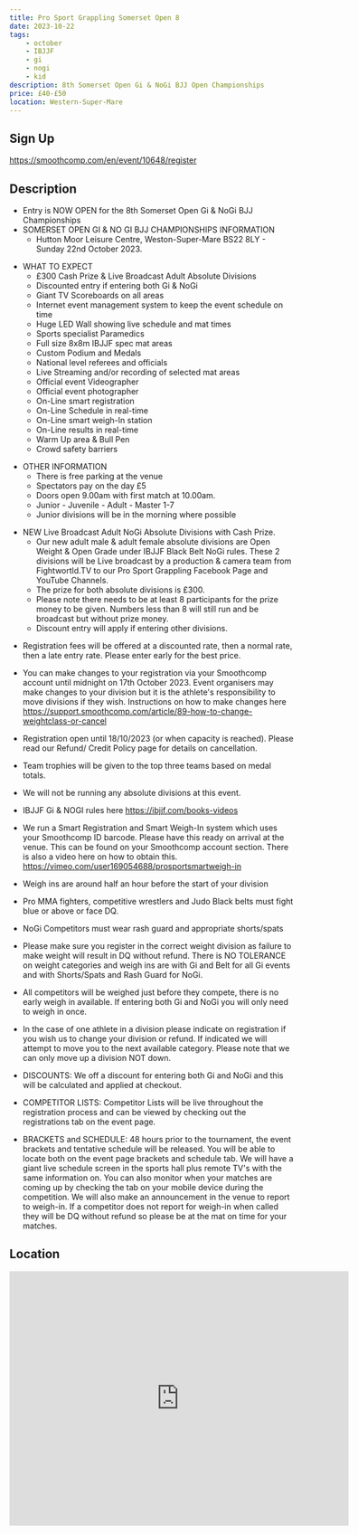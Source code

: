 ```yaml
---
title: Pro Sport Grappling Somerset Open 8
date: 2023-10-22
tags:
    - october
    - IBJJF
    - gi 
    - nogi 
    - kid
description: 8th Somerset Open Gi & NoGi BJJ Open Championships
price: £40-£50
location: Western-Super-Mare
---
```

## Sign Up
https://smoothcomp.com/en/event/10648/register

## Description
<ul>
  <li>Entry is NOW OPEN for the 8th Somerset Open Gi & NoGi BJJ Championships</li>
  <li>SOMERSET OPEN GI & NO GI BJJ CHAMPIONSHIPS INFORMATION
    <ul>
      <li>Hutton Moor Leisure Centre, Weston-Super-Mare BS22 8LY - Sunday 22nd October 2023.</li>
    </ul>
  </li>
</ul>

<ul>
  <li>WHAT TO EXPECT
    <ul>
      <li>£300 Cash Prize & Live Broadcast Adult Absolute Divisions</li>
      <li>Discounted entry if entering both Gi & NoGi</li>
      <li>Giant TV Scoreboards on all areas</li>
      <li>Internet event management system to keep the event schedule on time</li>
      <li>Huge LED Wall showing live schedule and mat times</li>
      <li>Sports specialist Paramedics</li>
      <li>Full size 8x8m IBJJF spec mat areas</li>
      <li>Custom Podium and Medals</li>
      <li>National level referees and officials</li>
      <li>Live Streaming and/or recording of selected mat areas</li>
      <li>Official event Videographer</li>
      <li>Official event photographer</li>
      <li>On-Line smart registration</li>
      <li>On-Line Schedule in real-time</li>
      <li>On-Line smart weigh-In station</li>
      <li>On-Line results in real-time</li>
      <li>Warm Up area & Bull Pen</li>
      <li>Crowd safety barriers</li>
    </ul>
  </li>
</ul>

<ul>
  <li>OTHER INFORMATION
    <ul>
      <li>There is free parking at the venue</li>
      <li>Spectators pay on the day £5</li>
      <li>Doors open 9.00am with first match at 10.00am.</li>
      <li>Junior - Juvenile - Adult - Master 1-7</li>
      <li>Junior divisions will be in the morning where possible</li>
    </ul>
  </li>
</ul>

<ul>
  <li>NEW Live Broadcast Adult NoGi Absolute Divisions with Cash Prize.
    <ul>
      <li>Our new adult male & adult female absolute divisions are Open Weight & Open Grade under IBJJF Black Belt NoGi rules. These 2 divisions will be Live broadcast by a production & camera team from Fightwortld.TV to our Pro Sport Grappling Facebook Page and YouTube Channels.</li>
      <li>The prize for both absolute divisions is £300.</li>
      <li>Please note there needs to be at least 8 participants for the prize money to be given. Numbers less than 8 will still run and be broadcast but without prize money.</li>
      <li>Discount entry will apply if entering other divisions.</li>
    </ul>
  </li>
</ul>

<ul>
  <li>Registration fees will be offered at a discounted rate, then a normal rate, then a late entry rate. Please enter early for the best price.</li>
</ul>

<ul>
  <li>You can make changes to your registration via your Smoothcomp account until midnight on 17th October 2023. Event organisers may make changes to your division but it is the athlete's responsibility to move divisions if they wish.  Instructions on how to make changes here <a href="https://support.smoothcomp.com/article/89-how-to-change-weightclass-or-cancel">https://support.smoothcomp.com/article/89-how-to-change-weightclass-or-cancel</a></li>
</ul>

<ul>
  <li>Registration open until 18/10/2023 (or when capacity is reached). Please read our Refund/ Credit Policy page for details on cancellation.</li>
</ul>

<ul>
  <li>Team trophies will be given to the top three teams based on medal totals.</li>
</ul>

<ul>
  <li>We will not be running any absolute divisions at this event.</li>
</ul>

<ul>
  <li>IBJJF Gi & NOGI rules here <a href="https://ibjjf.com/books-videos">https://ibjjf.com/books-videos</a></li>
</ul>

<ul>
  <li>We run a Smart Registration and Smart Weigh-In system which uses your Smoothcomp ID barcode. Please have this ready on arrival at the venue. This can be found on your Smoothcomp account section. There is also a video here on how to obtain this. <a href="https://vimeo.com/user169054688/prosportsmartweigh-in">https://vimeo.com/user169054688/prosportsmartweigh-in</a></li>
</ul>

<ul>
  <li>Weigh ins are around half an hour before the start of your division</li>
</ul>

<ul>
  <li>Pro MMA fighters, competitive wrestlers and Judo Black belts must fight blue or above or face DQ.</li>
</ul>

<ul>
  <li>NoGi Competitors must wear rash guard and appropriate shorts/spats</li>
</ul>

<ul>
  <li>Please make sure you register in the correct weight division as failure to make weight will result in DQ without refund. There is NO TOLERANCE on weight categories and weigh ins are with Gi and Belt for all Gi events and with Shorts/Spats and Rash Guard for NoGi.</li>
</ul>

<ul>
  <li>All competitors will be weighed just before they compete, there is no early weigh in available. If entering both Gi and NoGi you will only need to weigh in once.</li>
</ul>

<ul>
  <li>In the case of one athlete in a division please indicate on registration if you wish us to change your division or refund. If indicated we will attempt to move you to the next available category. Please note that we can only move up a division NOT down.</li>
</ul>

<ul>
  <li>DISCOUNTS: We off a discount for entering both Gi and NoGi and this will be calculated and applied at checkout.</li>
</ul>

<ul>
  <li>COMPETITOR LISTS: Competitor Lists will be live throughout the registration process and can be viewed by checking out the registrations tab on the event page.</li>
</ul>

<ul>
  <li>BRACKETS and SCHEDULE: 48 hours prior to the tournament, the event brackets and tentative schedule will be released. You will be able to locate both on the event page brackets and schedule tab. We will have a giant live schedule screen in the sports hall plus remote TV's with the same information on. You can also monitor when your matches are coming up by checking the tab on your mobile device during the competition. We will also make an announcement in the venue to report to weigh-in. If a competitor does not report for weigh-in when called they will be DQ without refund so please be at the mat on time for your matches.</li>
</ul>


## Location
<iframe src="https://www.google.com/maps/embed?pb=!1m17!1m12!1m3!1d2492.097067444181!2d-2.9499947842359533!3d51.3461256796091!2m3!1f0!2f0!3f0!3m2!1i1024!2i768!4f13.1!3m2!1m1!2zNTHCsDIwJzQ2LjEiTiAywrA1Nic1Mi4xIlc!5e0!3m2!1sen!2suk!4v1689749030186!5m2!1sen!2suk" width="600" height="450" style="border:0;" allowfullscreen="" loading="lazy" referrerpolicy="no-referrer-when-downgrade"></iframe>